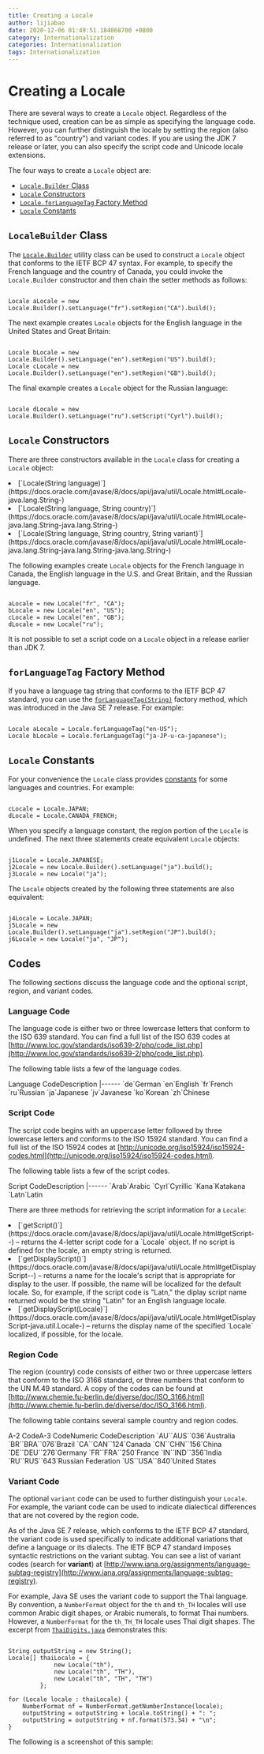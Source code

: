 ```yaml
---
title: Creating a Locale
author: lijiabao
date: 2020-12-06 01:49:51.184068700 +0800
category: Internationalization
categories: Internationalization
tags: Internationalization
---
```


# Creating a Locale

There are several ways to create a `Locale` object. Regardless of the technique used, creation can be as simple as specifying the language code. However, you can further distinguish the locale by setting the region (also referred to as "country") and variant codes. If you are using the JDK 7 release or later, you can also specify the script code and Unicode locale extensions.

The four ways to create a `Locale` object are:

- [`Locale.Builder` Class](#builder)
- [`Locale` Constructors](#constructors)
- [`Locale.forLanguageTag` Factory Method](#factory)
- [`Locale` Constants](#constants)

## <a name="builder" id="builder">`LocaleBuilder` Class</a>

The
[`Locale.Builder`](https://docs.oracle.com/javase/8/docs/api/java/util/Locale.Builder.html) utility class can be used to construct a `Locale` object that conforms to the IETF BCP 47 syntax. For example, to specify the French language and the country of Canada, you could invoke the `Locale.Builder` constructor and then chain the setter methods as follows:

```

Locale aLocale = new Locale.Builder().setLanguage("fr").setRegion("CA").build();

```

The next example creates `Locale` objects for the English language in the United States and Great Britain:

```

Locale bLocale = new Locale.Builder().setLanguage("en").setRegion("US").build();
Locale cLocale = new Locale.Builder().setLanguage("en").setRegion("GB").build();

```

The final example creates a `Locale` object for the Russian language:

```

Locale dLocale = new Locale.Builder().setLanguage("ru").setScript("Cyrl").build();

```

## <a name="constructors" id="constructors">`Locale` Constructors</a>

There are three constructors available in the `Locale` class for creating a `Locale` object:

<li>
[`Locale(String language)`](https://docs.oracle.com/javase/8/docs/api/java/util/Locale.html#Locale-java.lang.String-)</li>
<li>
[`Locale(String language, String country)`](https://docs.oracle.com/javase/8/docs/api/java/util/Locale.html#Locale-java.lang.String-java.lang.String-)</li>
<li>
[`Locale(String language, String country, String variant)`](https://docs.oracle.com/javase/8/docs/api/java/util/Locale.html#Locale-java.lang.String-java.lang.String-java.lang.String-)</li>

The following examples create `Locale` objects for the French language in Canada, the English language in the U.S. and Great Britain, and the Russian language.

```

aLocale = new Locale("fr", "CA");
bLocale = new Locale("en", "US");
cLocale = new Locale("en", "GB");
dLocale = new Locale("ru");

```

It is not possible to set a script code on a `Locale` object in a release earlier than JDK 7.

## <a name="factory" id="factory">`forLanguageTag` Factory Method</a>

If you have a language tag string that conforms to the IETF BCP 47 standard, you can use the
[`forLanguageTag(String)`](https://docs.oracle.com/javase/8/docs/api/java/util/Locale.html#forLanguageTag-java.lang.String-) factory method, which was introduced in the Java SE 7 release. For example:

```

Locale aLocale = Locale.forLanguageTag("en-US");
Locale bLocale = Locale.forLanguageTag("ja-JP-u-ca-japanese");

```

## <a name="constants" id="constants">`Locale` Constants</a>

For your convenience the `Locale` class provides
[constants](https://docs.oracle.com/javase/8/docs/api/java/util/Locale.html#field_summary) for some languages and countries. For example:

```

cLocale = Locale.JAPAN;
dLocale = Locale.CANADA_FRENCH;

```

When you specify a language constant, the region portion of the `Locale` is undefined. The next three statements create equivalent `Locale` objects:

```

j1Locale = Locale.JAPANESE;
j2Locale = new Locale.Builder().setLanguage("ja").build();
j3Locale = new Locale("ja");

```

The `Locale` objects created by the following three statements are also equivalent:

```

j4Locale = Locale.JAPAN;
j5Locale = new Locale.Builder().setLanguage("ja").setRegion("JP").build();
j6Locale = new Locale("ja", "JP");

```

## Codes

The following sections discuss the language code and the optional script, region, and variant codes.

### Language Code

The language code is either two or three lowercase letters that conform to the ISO 639 standard. You can find a full list of the ISO 639 codes at
[http://www.loc.gov/standards/iso639-2/php/code_list.php](http://www.loc.gov/standards/iso639-2/php/code_list.php).

The following table lists a few of the language codes.

<th id="h1">Language Code</th><th id="h2">Description</th>
|------
<td headers="h1">`de`</td><td headers="h2">German</td>
<td headers="h1">`en`</td><td headers="h2">English</td>
<td headers="h1">`fr`</td><td headers="h2">French</td>
<td headers="h1">`ru`</td><td headers="h2">Russian</td>
<td headers="h1">`ja`</td><td headers="h2">Japanese</td>
<td headers="h1">`jv`</td><td headers="h2">Javanese</td>
<td headers="h1">`ko`</td><td headers="h2">Korean</td>
<td headers="h1">`zh`</td><td headers="h2">Chinese</td>

### Script Code

The script code begins with an uppercase letter followed by three lowercase letters and conforms to the ISO 15924 standard. You can find a full list of the ISO 15924 codes at
[http://unicode.org/iso15924/iso15924-codes.html](http://unicode.org/iso15924/iso15924-codes.html).

The following table lists a few of the script codes.

<th id="h101">Script Code</th><th id="h102">Description</th>
|------
<td headers="h101">`Arab`</td><td headers="h102">Arabic</td>
<td headers="h101">`Cyrl`</td><td headers="h102">Cyrillic</td>
<td headers="h101">`Kana`</td><td headers="h102">Katakana</td>
<td headers="h101">`Latn`</td><td headers="h102">Latin</td>

There are three methods for retrieving the script information for a `Locale`:

<li>
[`getScript()`](https://docs.oracle.com/javase/8/docs/api/java/util/Locale.html#getScript--) &#150; returns the 4-letter script code for a `Locale` object. If no script is defined for the locale, an empty string is returned.</li>
<li>
[`getDisplayScript()`](https://docs.oracle.com/javase/8/docs/api/java/util/Locale.html#getDisplayScript--) &#150; returns a name for the locale's script that is appropriate for display to the user. If possible, the name will be localized for the default locale. So, for example, if the script code is "Latn," the diplay script name returned would be the string "Latin" for an English language locale.</li>
<li>
[`getDisplayScript(Locale)`](https://docs.oracle.com/javase/8/docs/api/java/util/Locale.html#getDisplayScript-java.util.Locale-) &#150; returns the display name of the specified `Locale` localized, if possible, for the locale.</li>

### Region Code

The region (country) code consists of either two or three uppercase letters that conform to the ISO 3166 standard, or three numbers that conform to the UN M.49 standard. A copy of the codes can be found at
[http://www.chemie.fu-berlin.de/diverse/doc/ISO_3166.html](http://www.chemie.fu-berlin.de/diverse/doc/ISO_3166.html).

The following table contains several sample country and region codes.
<th id="h201">A-2 Code</th><th id="h202">A-3 Code</th><th id="h203">Numeric Code</th><th id="h204">Description</th>
<td headers="h201">`AU`</td><td headers="h202">`AUS`</td><td headers="h203">`036`</td><td headers="h204">Australia</td>
<td headers="h201">`BR`</td><td headers="h202">`BRA`</td><td headers="h203">`076`</td><td headers="h204">Brazil</td>
<td headers="h201">`CA`</td><td headers="h202">`CAN`</td><td headers="h203">`124`</td><td headers="h204">Canada</td>
<td headers="h201">`CN`</td><td headers="h202">`CHN`</td><td headers="h203">`156`</td><td headers="h204">China</td>
<td headers="h201">`DE`</td><td headers="h202">`DEU`</td><td headers="h203">`276`</td><td headers="h204">Germany</td>
<td headers="h201">`FR`</td><td headers="h202">`FRA`</td><td headers="h203">`250`</td><td headers="h204">France</td>
<td headers="h201">`IN`</td><td headers="h202">`IND`</td><td headers="h203">`356`</td><td headers="h204">India</td>
<td headers="h201">`RU`</td><td headers="h202">`RUS`</td><td headers="h203">`643`</td><td headers="h204">Russian Federation</td>
<td headers="h201">`US`</td><td headers="h202">`USA`</td><td headers="h203">`840`</td><td headers="h204">United States</td>

### <a name="variant-code" id="variant-code">Variant Code</a>

The optional `variant` code can be used to further distinguish your `Locale`. For example, the variant code can be used to indicate dialectical differences that are not covered by the region code.

As of the Java SE 7 release, which conforms to the IETF BCP 47 standard, the variant code is used specifically to indicate additional variations that define a language or its dialects. The IETF BCP 47 standard imposes syntactic restrictions on the variant subtag. You can see a list of variant codes (search for **variant**) at
[http://www.iana.org/assignments/language-subtag-registry](http://www.iana.org/assignments/language-subtag-registry).

For example, Java SE uses the variant code to support the Thai language. By convention, a `NumberFormat` object for the `th` and `th_TH` locales will use common Arabic digit shapes, or Arabic numerals, to format Thai numbers. However, a `NumberFormat` for the `th_TH_TH` locale uses Thai digit shapes. The excerpt from
[`ThaiDigits.java`](examples/ThaiDigits.java) demonstrates this:

```

String outputString = new String();
Locale[] thaiLocale = {
             new Locale("th"),
             new Locale("th", "TH"),
             new Locale("th", "TH", "TH")
         };

for (Locale locale : thaiLocale) {
    NumberFormat nf = NumberFormat.getNumberInstance(locale);
    outputString = outputString + locale.toString() + ": ";
    outputString = outputString + nf.format(573.34) + "\n";
}

```

The following is a screenshot of this sample:
